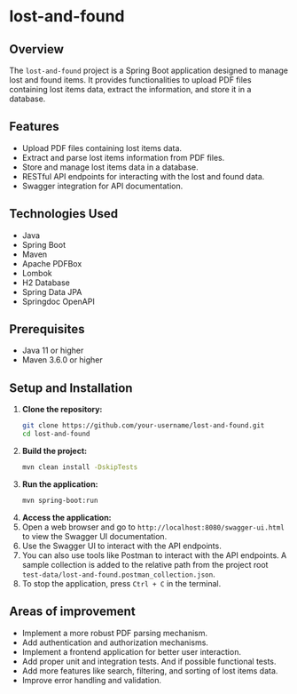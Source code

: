 # lost-and-found

## Overview
The `lost-and-found` project is a Spring Boot application designed to manage lost and found items. It provides functionalities to upload PDF files containing lost items data, extract the information, and store it in a database.

## Features
- Upload PDF files containing lost items data.
- Extract and parse lost items information from PDF files.
- Store and manage lost items data in a database.
- RESTful API endpoints for interacting with the lost and found data.
- Swagger integration for API documentation.

## Technologies Used
- Java
- Spring Boot
- Maven
- Apache PDFBox
- Lombok
- H2 Database
- Spring Data JPA
- Springdoc OpenAPI

## Prerequisites
- Java 11 or higher
- Maven 3.6.0 or higher

## Setup and Installation
1. **Clone the repository:**
   ```sh
   git clone https://github.com/your-username/lost-and-found.git
   cd lost-and-found
   ```
2. **Build the project:**
   ```sh
   mvn clean install -DskipTests
   ```
3. **Run the application:**
   ```sh
   mvn spring-boot:run
    ```
4. **Access the application:**
5. Open a web browser and go to `http://localhost:8080/swagger-ui.html` to view the Swagger UI documentation.
6. Use the Swagger UI to interact with the API endpoints.
7. You can also use tools like Postman to interact with the API endpoints. A sample collection is added to the relative path from the project root `test-data/lost-and-found.postman_collection.json`.
8. To stop the application, press `Ctrl + C` in the terminal.

## Areas of improvement
- Implement a more robust PDF parsing mechanism.
- Add authentication and authorization mechanisms.
- Implement a frontend application for better user interaction.
- Add proper unit and integration tests. And if possible functional tests.
- Add more features like search, filtering, and sorting of lost items data.
- Improve error handling and validation.